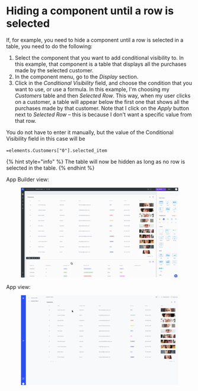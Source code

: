 # Hiding a component until a row is selected

If, for example, you need to hide a component until a row is selected in a table, you need to do the following:

1. Select the component that you want to add conditional visibility to. In this example, that component is a table that displays all the purchases made by the selected customer.
2. In the component menu, go to the _Display_ section.
3. Click in the _Conditional Visibility_ field, and choose the condition that you want to use, or use a formula. In this example, I'm choosing my _Customers_ table and then _Selected Row_. This way, when my user clicks on a customer, a table will appear below the first one that shows all the purchases made by that customer. Note that I click on the _Apply_ button next to _Selected Row_ – this is because I don't want a specific value from that row.&#x20;

You do not have to enter it manually, but the value of the Conditional Visibility field in this case will be&#x20;

`=elements.Customers["0"].selected_item`

{% hint style="info" %}
The table will now be hidden as long as no row is selected in the table.
{% endhint %}

App Builder view:

<figure><img src="../../../../.gitbook/assets/Untitled7.gif" alt=""><figcaption></figcaption></figure>

App view:

<figure><img src="../../../../.gitbook/assets/Untitled8.gif" alt=""><figcaption></figcaption></figure>
